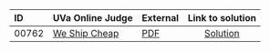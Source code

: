 | ID | UVa Online Judge | External | Link to solution |
|:---|:---|:---|:---:|
| 00762 | [We Ship Cheap](https://onlinejudge.org/index.php?option=com_onlinejudge&Itemid=8&page=show_problem&problem=703) | [PDF](https://onlinejudge.org/external/7/762.pdf) | [Solution](https://github.com/versenyi98/uva-solutions/tree/main/solutions/00762%20-%20We%20Ship%20Cheap)|
